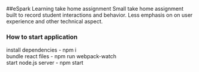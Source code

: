 ##eSpark Learning take home assignment
Small take home assignment built to record student interactions and behavior. Less emphasis on on user experience and other technical aspect.

### How to start application
install dependencies - npm i<br />
bundle react files - npm run webpack-watch<br />
start node.js server - npm start<br />
